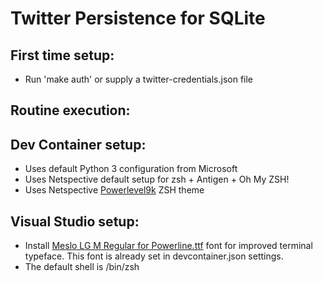 # Twitter Persistence for SQLite

## First time setup:

* Run 'make auth' or supply a twitter-credentials.json file

## Routine execution:

## Dev Container setup:

* Uses default Python 3 configuration from Microsoft
* Uses Netspective default setup for zsh + Antigen + Oh My ZSH!
* Uses Netspective [Powerlevel9k](https://github.com/romkatv/powerlevel10k) ZSH theme

## Visual Studio setup:

* Install [Meslo LG M Regular for Powerline.ttf](https://github.com/powerline/fonts/tree/master/Meslo%20Slashed) font for improved terminal typeface. This font is already set in devcontainer.json settings. 
* The default shell is /bin/zsh
